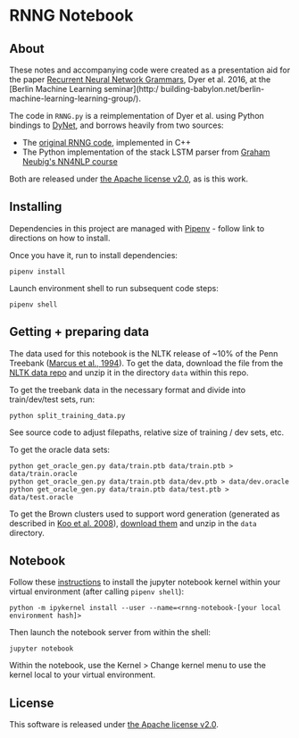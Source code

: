# RNNG Notebook

## About

These notes and accompanying code were created as a presentation aid for the paper [Recurrent Neural Network Grammars](https://arxiv.org/abs/1602.07776), Dyer et al. 2016, at the [Berlin Machine Learning seminar](http:/ building-babylon.net/berlin-machine-learning-learning-group/). 

The code in `RNNG.py` is a reimplementation of Dyer et al. using Python bindings to [DyNet](https://dynet.readthedocs.io/en/latest/), and borrows heavily from two sources:

* The [original RNNG code](https://github.com/clab/rnng), implemented in C++
* The Python implementation of the stack LSTM parser from [Graham Neubig's NN4NLP course](https://github.com/neubig/nn4nlp-code)

Both are released under [the Apache license v2.0](http://www.apache.org/licenses/LICENSE-2.0), as is this work.

## Installing

Dependencies in this project are managed with [Pipenv](https://docs.pipenv.org/) - follow link to directions on how to install.

Once you have it, run to install dependencies:

```
pipenv install
```

Launch environment shell to run subsequent code steps:

```
pipenv shell
```


## Getting + preparing data

The data used for this notebook is the NLTK release of ~10% of the Penn Treebank ([Marcus et al., 1994](https://dl.acm.org/citation.cfm?id=1075835)). To get the data, download the file from the [NLTK data repo](https://github.com/nltk/nltk_data/blob/gh-pages/packages/corpora/treebank.zip) and unzip it in the directory `data` within this repo.

To get the treebank data in the necessary format and divide into train/dev/test sets, run:

```
python split_training_data.py
```

See source code to adjust filepaths, relative size of training / dev sets, etc.

To get the oracle data sets:

```
python get_oracle_gen.py data/train.ptb data/train.ptb > data/train.oracle
python get_oracle_gen.py data/train.ptb data/dev.ptb > data/dev.oracle
python get_oracle_gen.py data/train.ptb data/test.ptb > data/test.oracle
```

To get the Brown clusters used to support word generation (generated as described in [Koo et al. 2008](http://people.csail.mit.edu/maestro/papers/koo08acl.pdf)), [download them](http://people.csail.mit.edu/maestro/papers/bllip-clusters.gz) and unzip in the `data` directory.

## Notebook

Follow these [instructions](https://stackoverflow.com/questions/47295871/is-there-a-way-to-use-pipenv-with-jupyter-notebook) to install the jupyter notebook kernel within your virtual environment (after calling `pipenv shell`):

```
python -m ipykernel install --user --name=<rnng-notebook-[your local environment hash]>
```

Then launch the notebook server from within the shell:

```
jupyter notebook
```

Within the notebook, use the Kernel > Change kernel menu to use the kernel local to your virtual environment.


## License

This software is released under [the Apache license v2.0](http://www.apache.org/licenses/LICENSE-2.0).
